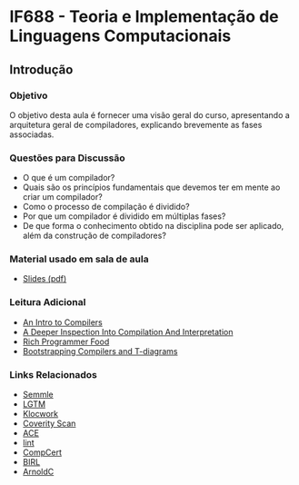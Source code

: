 # IF688 - Teoria e Implementação de Linguagens Computacionais

## Introdução 

### Objetivo

O objetivo desta aula é fornecer uma visão geral do curso, apresentando a arquitetura geral de compiladores, explicando brevemente as fases associadas.

### Questões para Discussão

- O que é um compilador? 
- Quais são os princípios fundamentais que devemos ter em mente ao criar um compilador?
- Como o processo de compilação é dividido? 
- Por que um compilador é dividido em múltiplas fases? 
- De que forma o conhecimento obtido na disciplina pode ser aplicado, além da construção de compiladores?

### Material usado em sala de aula

- [Slides (pdf)](https://drive.google.com/file/d/1hKCnUT-ke0WzEhwW6GCn9_GN3j-jbg2A/view?usp=sharing)

### Leitura Adicional

- [An Intro to Compilers](https://nicoleorchard.com/blog/compilers)
- [A Deeper Inspection Into Compilation And Interpretation](https://dev.to/vaidehijoshi/a-deeper-inspection-into-compilation-and-interpretation-8bp)
- [Rich Programmer Food](http://steve-yegge.blogspot.com.br/2007/06/rich-programmer-food.html)
- [Bootstrapping Compilers and T-diagrams](https://eschew.wordpress.com/2010/02/28/bootstrapping-compilers-and-t-diagrams/)

### Links Relacionados

- [Semmle](https://semmle.com)
- [LGTM](https://lgtm.com/query/lang:javascript/)
- [Klocwork](https://www.roguewave.com/products-services/klocwork)
- [Coverity Scan](https://scan.coverity.com/)
- [ACE](http://www.ace.nl/compiler)
- [lint](https://developer.android.com/studio/write/lint?hl=pt-br)
- [CompCert](http://compcert.inria.fr)
- [BIRL](https://birl-language.github.io)
- [ArnoldC](https://lhartikk.github.io/ArnoldC/)